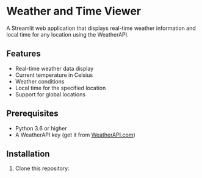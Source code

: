 # Weather and Time Viewer

A Streamlit web application that displays real-time weather information and local time for any location using the WeatherAPI.

## Features

- Real-time weather data display
- Current temperature in Celsius
- Weather conditions
- Local time for the specified location
- Support for global locations

## Prerequisites

- Python 3.6 or higher
- A WeatherAPI key (get it from [WeatherAPI.com](https://www.weatherapi.com/))

## Installation

1. Clone this repository: